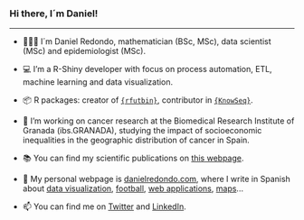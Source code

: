 ### Hi there, I´m Daniel!

---------

  - 🙋🏻‍♂️ I´m Daniel Redondo, mathematician (BSc, MSc), data scientist (MSc) and epidemiologist (MSc).


  - 💻 I’m a R-Shiny developer with focus on process automation, ETL, machine learning and data visualization.
  
  - 📦 R packages: creator of [`{rfutbin}`](https://github.com/danielredondo/rfutbin), contributor in [`{KnowSeq}`](https://github.com/CasedUgr/KnowSeq).

  - 🔭 I’m working on cancer research at the Biomedical Research Institute of Granada (ibs.GRANADA), studying the impact of socioeconomic inequalities in the geographic distribution of cancer in Spain.

  - 📚 You can find my scientific publications on [this webpage](https://danielredondo.com/publicaciones/).

  - 🔗 My personal webpage is [danielredondo.com](https://danielredondo.com), where I write in Spanish about [data visualization](https://danielredondo.com/tags/dataviz/), [football](https://danielredondo.com/tags/futbol/), [web applications](https://danielredondo.com/aplicaciones/), [maps](https://danielredondo.com/tags/mapas/)...
    
  - 📫 You can find me on [Twitter](https://twitter.com/dredondosanchez) and [LinkedIn](https://www.linkedin.com/in/dredondosanchez/).
